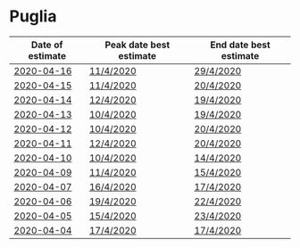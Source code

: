 # Puglia

|Date of estimate|Peak date best estimate|End date best estimate|
|----|----|----|
|[2020-04-16](2020-04-16/README.md)|[11/4/2020](2020-04-16/COVID-19_puglia_j8_2020-04-16.md)|[29/4/2020](2020-04-16/COVID-19_puglia_j8_2020-04-16.md)|
|[2020-04-15](2020-04-15/README.md)|[11/4/2020](2020-04-15/COVID-19_puglia_j8_2020-04-15.md)|[20/4/2020](2020-04-15/COVID-19_puglia_j12_2020-04-15.md)|
|[2020-04-14](2020-04-14/README.md)|[12/4/2020](2020-04-14/COVID-19_puglia_j8_2020-04-14.md)|[19/4/2020](2020-04-14/COVID-19_puglia_j11_2020-04-14.md)|
|[2020-04-13](2020-04-13/README.md)|[10/4/2020](2020-04-13/COVID-19_puglia_j7_2020-04-13.md)|[19/4/2020](2020-04-13/COVID-19_puglia_j12_2020-04-13.md)|
|[2020-04-12](2020-04-12/README.md)|[10/4/2020](2020-04-12/COVID-19_puglia_j7_2020-04-12.md)|[20/4/2020](2020-04-12/COVID-19_puglia_j12_2020-04-12.md)|
|[2020-04-11](2020-04-11/README.md)|[12/4/2020](2020-04-11/COVID-19_puglia_j8_2020-04-11.md)|[20/4/2020](2020-04-11/COVID-19_puglia_j11_2020-04-11.md)|
|[2020-04-10](2020-04-10/README.md)|[10/4/2020](2020-04-10/COVID-19_puglia_j7_2020-04-10.md)|[14/4/2020](2020-04-10/COVID-19_puglia_j7_2020-04-10.md)|
|[2020-04-09](2020-04-09/README.md)|[11/4/2020](2020-04-09/COVID-19_puglia_j7_2020-04-09.md)|[15/4/2020](2020-04-09/COVID-19_puglia_j7_2020-04-09.md)|
|[2020-04-07](2020-04-07/README.md)|[16/4/2020](2020-04-07/COVID-19_puglia_j8_2020-04-07.md)|[17/4/2020](2020-04-07/COVID-19_puglia_j8_2020-04-07.md)|
|[2020-04-06](2020-04-06/README.md)|[19/4/2020](2020-04-06/COVID-19_puglia_j7_2020-04-06.md)|[22/4/2020](2020-04-06/COVID-19_puglia_j7_2020-04-06.md)|
|[2020-04-05](2020-04-05/README.md)|[15/4/2020](2020-04-05/COVID-19_puglia_j7_2020-04-05.md)|[23/4/2020](2020-04-05/COVID-19_puglia_j7_2020-04-05.md)|
|[2020-04-04](2020-04-04/README.md)|[17/4/2020](2020-04-04/COVID-19_puglia_j7_2020-04-04.md)|[17/4/2020](2020-04-04/COVID-19_puglia_j7_2020-04-04.md)|
